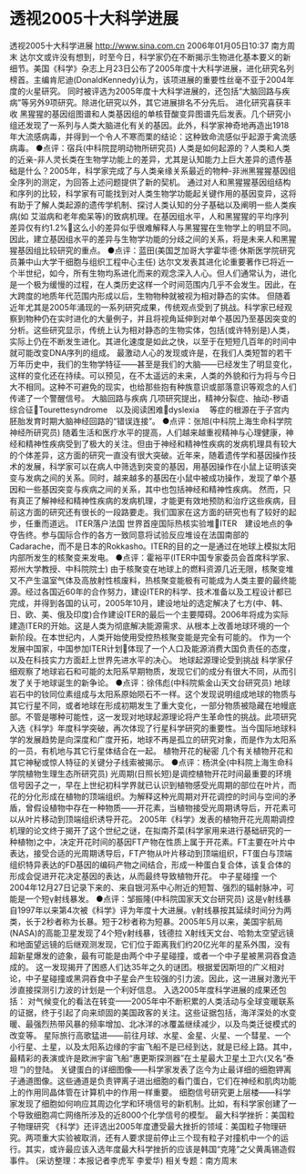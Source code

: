 # 透视2005十大科学进展

透视2005十大科学进展
http://www.sina.com.cn 2006年01月05日10:37 南方周末
达尔文或许没有想到，时至今日，科学家仍在不断揭示生物进化基本要义的新细节。美国《科学》杂志上月23日公布了2005年度十大科学进展，进化研究名列榜首。主编肯尼迪(DonaldKennedy)认为，该项进展的重要性丝毫不亚于2004年度的火星研究。
同时被评选为2005年度十大科学进展的，还包括“大脑回路与疾病”等另外9项研究。除进化研究以外，其它进展排名不分先后。
进化研究喜获丰收
黑猩猩的基因组图谱和人类基因组的单核苷酸变异图谱先后发表。几个研究小组还发现了一系列与人类大脑进化有关的基因。此外，科学家神奇地再造出1918年大流感病毒，并得到一个令人不寒而栗的结论：这种致命流感似乎起源于禽流感病毒。
●点评：宿兵(中科院昆明动物所研究员)
人类是如何起源的？人类和人类的近亲-非人灵长类在生物学功能上的差异，尤其是认知能力上巨大差异的遗传基础是什么？2005年，科学家完成了与人类亲缘关系最近的物种-非洲黑猩猩基因组全序列的测定，为回答上述问题提供了新的契机。
通过对人和黑猩猩基因组结构和序列的比较，科学家有可能找到对人类生物学功能起关键作用的基因变异，这将有助于了解人类起源的遗传学机制、探讨人类认知的分子基础以及阐明一些人类疾病(如
艾滋病和老年痴呆等)的致病机理。在基因组水平，人和黑猩猩的平均序列差异仅有约1.2%这么小的差异似乎很难解释人与黑猩猩在生物学上的明显不同。因此，建立基因组水平的差异与生物学功能的分歧之间的关系，将是未来人和黑猩猩基因组比较研究的重点。
●点评：蓝田(美国芝加哥大学霍华德·休斯医学院研究员兼中山大学干细胞与组织工程中心主任)
达尔文发表其进化论重要著作已将近一个半世纪，如今，所有生物均系进化而来的观念深入人心。但人们通常认为，进化是一个极为缓慢的过程，在人类历史这样一个时间范围内几乎不会发生。因此，在大跨度的地质年代范围内形成以后，生物物种就被视为相对静态的实体。
但随着近年尤其是2005年涌现的一系列研究成果，传统观点受到了挑战。科学家已经观察到物种仍在实时进化的大量例子，并且将视角延伸到对单个基因乃至基因突变的分析。这些研究显示，传统上认为相对静态的生物实体，包括(或许特别是)人类，实际上仍在不断发生进化。其进化速度是如此之快，以至于在短短几百年的时间中就可能改变DNA序列的组成。
最激动人心的发现或许是，在我们人类短暂的若干
万年历史中，我们的生物学特征——甚至是我们的大脑——已经发生了明显变化，这样的变化还在持续。可以预见，在不太遥远的未来，人类的外貌和行为将与今日大不相同。这种不可避免的现实，也给那些抱有种族意识或部落意识等观念的人们传递了一个警醒信号。
大脑回路与疾病
几项研究提出，精神分裂症、抽动-秽语综合征Tourettesyndrome　以及阅读困难dyslexia 　等症的根源在于子宫内胚胎发育时期大脑神经回路的“错误连接”。
●点评：张旭(中科院上海生命科学院神经所研究员)
随着生活和医疗水平的提高，人们越来越重视精神与心理健康，神经和精神性疾病受到了极大的关注。但由于神经和精神性疾病的发病机理具有较大的个体差异，这方面的研究一直没有很大突破。近年来，随着遗传学和基因操作技术的发展，科学家可以在病人中筛选到突变的基因，用基因操作在小鼠上证明该突变与发病之间的关系。同时，越来越多的基因在小鼠中被成功操作，发现了单个基因和一些基因突变与疾病之间的关系，其中也包括神经和精神性疾病。
然而，只有真正了解神经和精神性疾病的发病机理，才能更有效地预防和治疗这些疾病，目前这方面的研究还有很长的一段路要走。我们国家在这方面的研究也有了较好的起步，任重而道远。
ITER落户法国
世界首座国际热核实验堆ITER　建设地点的争夺告终。参与国际合作的各方一致同意将试验反应堆设在法国南部的Cadarache，而不是日本的Rokkasho。ITER的目的之一是通过在地球上模拟太阳内部所发生的核聚变来发电。
●点评：霍裕平(ITER中国专家委员会首席科学家、郑州大学教授、中科院院士)
由于核聚变在地球上的燃料资源几近无限，核聚变堆又不产生温室气体及高放射性核废料，热核聚变能极有可能成为人类主要的最终能源。经过各国近60年的合作努力，建设ITER的科学、技术准备以及工程设计都已完成，并得到各国的认可，2005年10月，建设地址的选定解决了七方(中、韩、日、欧、美、俄及印度)合作建设ITER的最后一个主要障碍。2006年将成为实际建造ITER的开始。这是人类为彻底解决能源需求、从根本上改善地球环境的一个新阶段。在本世纪内，人类开始使用受控热核聚变能是完全有可能的。
作为一个发展中国家，中国参加ITER计划体现了一个人口及能源消费大国负责任的态度，以及在科技实力方面赶上世界先进水平的决心。
地球起源理论受到挑战
科学家仔细观察了地球岩石和可能的太阳系早期物质，发现它们的成分有很大不同，从而引发了关于地球诞生的新争论。
●点评：徐伟彪(中科院紫金山天文台研究员)
地球岩石中的钕同位素组成与太阳系原始陨石不一样。这个发现说明组成地球的物质与其它行星不同，或者地球在形成初期发生了重大变化，一部分物质被隐藏在地幔底部。不管是哪种可能性，这一发现对地球起源理论将产生革命性的挑战。此项研究入选《科学》年度科学突破，再次体现了行星科学研究的重要性。当今国际地球科学的发展趋势是向深度和广度开拓，地球不再是孤立的研究对象，而是作为太阳系的一员，有机地与其它行星体结合在一起。
植物开花的秘密
几个有关植物开花和其它神秘或惊人特征的关键分子线索被揭示。
●点评：杨洪全(中科院上海生命科学院植物生理生态所研究员)
光周期(日照长短)是调控植物开花时间最重要的环境信号因子之一，早在上世纪初科学界就已认识到植物感受光周期的部位在叶片，而花的分化形成在植物的顶端组织。为解释这种光周期对开花调控的时间与空间的矛盾，曾假设植物中存在一种物质——开花素，当植物接受光周期诱导后，开花素可以从叶片移动到顶端组织诱导开花。
2005年《科学》发表的植物开花光周期调控机理的论文终于揭开了这个世纪之谜，在拟南芥菜(科学家用来进行基础研究的一种植物)之中，决定开花时间的基因FT产物在性质上属于开花素。FT主要在叶片中表达，接受合适的光周期诱导后，FT产物从叶片移动到顶端组织，FT蛋白与顶端组织特异表达的FD基因的编码产物之间结合，形成一种蛋白复合体，该复合体的形成会促进开花决定基因的表达，从而最终导致植物开花。
中子星碰撞
一个2004年12月27日记录下来的、来自银河系中心附近的短暂、强烈的辐射脉冲，可能是一个短γ射线暴发。
●点评：邹振隆(中科院国家天文台研究员)
这是γ射线暴自1997年以来第4次被《科学》评为年度十大进展。γ射线暴按其延续时间分为两类，长于2秒者称为长暴。短于2秒者称为短暴。2005年5月以来，美国宇航局(NASA)的高能卫星发现了4个短γ射线暴，钱德拉 X射线天文台、哈勃太空望远镜和地面望远镜的后继观测发现，它们位于距离我们约20亿光年的星系外围，没有超新星爆发的迹象，最有可能是由两个中子星碰撞，或者一个中子星被黑洞吞食造成的。
这一发现揭开了困惑人们达35年之久的谜团。根据爱因斯坦的广义相对论，中子星碰撞或黑洞吞食中子星会产生较强的引力波。因此，这一进展对激光干涉直接探测引力波的计划是一个利好信息。
入选2005年度科学进展的成果还包括：
对气候变化的看法在转变——2005年中不断积累的人类活动与全球变暖联系的证据，终于引起了向来顽固的美国政客的关注。这些证据包括，海洋深处的水变暖、最强烈热带风暴的频率增加、北冰洋的冰覆盖继续减少，以及鸟类迁徙模式的改变等。
星际旅行高歌猛进——前往月球、水星、金星、火星、一个彗星、一个小行星、土星，以及太阳系边缘的宇宙飞船不是已经到达，就是已经上路。其中，最精彩的表演或许是欧洲宇宙飞船“惠更斯探测器”在土星最大卫星土卫六(又名“泰坦 ”)的登陆。
关键蛋白的详细图像——科学家发表了迄今为止最详细的细胞钾离子通道图像。这些通道是负责钾离子进出细胞的看门蛋白，它们在神经和肌肉功能上的作用同晶体管在计算机中的作用一样重要。
细胞信号研究更上层楼——科学家发现了细胞如何响应其周边化学和环境信号的新机制。比如，有科学家创建了一个导致细胞凋亡网络所涉及的近8000个化学信号的模型。
最大科学挫折：美国粒子物理研究
《科学》还评选出2005年度遭受最大挫折的领域：美国粒子物理研究。两项重大实验被取消，还有人要求提前停止三个现有粒子对撞机中一个的运行。其实，或许最应该入选年度最大科学挫折的应该是韩国“克隆”之父黄禹锡造假事件。 (采访整理：本报记者李虎军 李爱华)
相关专题：南方周末 

